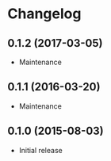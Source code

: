 # Changelog

## 0.1.2 (2017-03-05)

- Maintenance

## 0.1.1 (2016-03-20)

- Maintenance

## 0.1.0 (2015-08-03)

- Initial release